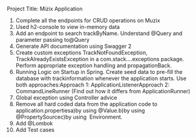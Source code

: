 Project Title: 
Mizix Application

1. Complete all the endpoints for CRUD operations on Muzix
2. Used h2-console to view in-memory data
3. Add an endpoint to search trackByName.
   Understand @Query and parameter passing to@Query
4. Generate API documentation using Swagger 2
5. Create custom exceptions TrackNotFoundException, TrackAlreadyExistsException in a 		  com.stack....exceptions package. Perform appropriate exception handling and propagationBack.
6. Running Logic on Startup in Spring. Create seed data to pre-fill the database with trackinformation whenever the application starts. Use both approaches:Approach 1: ApplicationListener<ContextRefreshedEvent>Approach 2: CommandLineRunner (Find out how it differs from ApplicationRunner)
7. Global exception using Controller advice
8. Remove all hard coded data from the application code to application.propertiesa)by using @Value.b)by using @PropertySourcec)by using ​​ Environment.
9. Add @Lombok
10. Add Test cases
